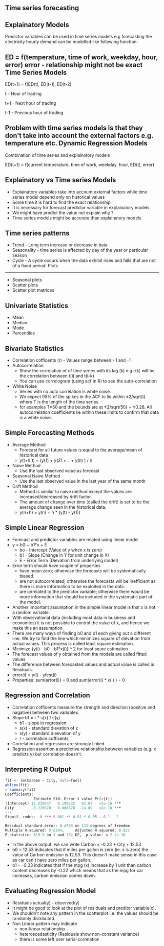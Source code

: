 Time series forecasting
-----------------------
Explainatory Models 
-------------------
Predictor variables can be used in time series models e.g forecasting the electricity hourly demand can be modelled like following function:

  ED = f(temperature, time of work, weekday, hour, error)
  error - relationship might not be exact
Time Series Models
------------------
  ED(t+1) = f(ED(t), ED(t-1), ED(t-2)
  
  
  t - Hour of trading
  
  t+1 - Next hour of trading
  
  t-1 - Previous hour of trading

Problem with time series models is that they don't take into account the external factors e.g. temperature etc.
Dynamic Regression Models
---------------------------
Combination of time series and explainotory models


  ED(t+1) = f(current temperature, time of work, weekday, hour, ED(t), error)

Explainatory vs Time series Models
----------------------------------
  - Explainatory variables take into account external factors while time series model depend only on historical values
  - Some time it is hard to find the exact relationship 
  - It is necessary for forecast predictor variable in explainatory models
  - We might have predict the value not explain why ?
  - Time series models might be accurate than explainatory models.

Time series patterns
--------------------
  - Trend - Long term increase or decrease in data
  - Seasonality - time series is effected by day of the year or particular season
  - Cycle - A cycle occurs when the data exhibit rises and falls that are not of a fixed period.
Plots
------
  - Seasonal plots
  - Scatter plots
  - Scatter plot matrices

Univariate Statistics
----------------------
  - Mean 
  - Median
  - Mode
  - Percentiles
  
Bivariate Statistics
---------------------
  - Correlation cofficents (r) - Values range between +1 and  -1
  - Autocorrelation 
    - Show the correlation of of time series with its lag (k) e.g r(k) will be the correlation between t(i) and t(i-k)
    - You can use correlogram (using acf in R) to see the auto-correlation
  - White Noise
    - Series with no auto correlation is white noise. 
    - We expect 95% of the spikes in the ACF to lie within ±2/sqrt(t) where T is the length of the time series.
    - for examples T=50 and the bounds are at ±2/sqrt(50) = ±0.28. All autocorrelation coefficients lie within these limits to confirm that data is a white noise.
    
Simple Forecasting Methods
--------------------------
  - Average Method
    - Forecast for all future values is equal to the average/mean of historical data
    - y(t+h|t) = (y(1) + y(2) + .. + y(n) ) / n
  - Naive Method
    - Use the last observed value as forecast
  - Seasonal Naive Method
    - Use the last observed value in the last year of the same month
  - Drift Method
    - Method is similar to naive method except the values are increased/decreased by drift factor.
    - The amount of change over time (called the drift) is set to be the average change seen in the historical data. 
    - y(n+h) = y(n) + h * (y(t) - y(1))  

Simple Linear Regression
------------------------
  - Forecast and predictor variables are related using linear model
  - y = b0 + b1*x + E
    - bo - Intercept (Value of y when x is zero)
    - b1 - Slope (Change in Y for unit change in X)
    - E - Error Term (Dievation from underlying model)
  - Error term should have couple of properties
    - have mean zero; otherwise the forecasts will be systematically biased.
    - are not autocorrelated; otherwise the forecasts will be inefficient as there is more information to be exploited in the data.
    - are unrelated to the predictor variable; otherwise there would be more information that should be included in the systematic part of the model.
  - Another important assumption in the simple linear model is that x is not a random variable.
  - With observational data (including most data in business and economics) it is not possible to control the value of x, and hence we make this an assumption.
  - There are many ways of finding b0 and b1 each giving out a different line. We try to find the line which minimizes square of dievation from actual values. This process is called least square estimation. 
  - Minimize {y(i) - b0 - b1*x(i)} ^ 2 for least squre estimation
  - The forecast values of y obtained from the models are called fitted values 
  - The difference between forecasted values and actual value is called is Residuals.
  - error(i) = y(i) - yfcst(i)
  - Properties:  sum(error(i)) = 0 and sum(error(i) * x(i) ) = 0

Regression and Correlation
--------------------------
  - Correlation cofficents measure the strength and direction (positive and nagative) between two variables.
  - Slope b1 = r * s(x) / s(y)
    - b1 - slope in regression
    - s(x) - standard dievation of x
    - s(y) - standard dieevation of y
    - r    - correlation cofficents
  - Correlation and regression are strongly linked
  - Regression assertion a predictive relationship between variables (e.g. x predicts y) but correlation doesn't.

Interpreting R Output
---------------------
```R
fit <- lm(Carbon ~ City, data=fuel)
abline(fit)
> summary(fit)
Coefficients:
             Estimate Std. Error t value Pr(>|t|)
(Intercept) 12.525647   0.199232   62.87   <2e-16 ***
City        -0.220970   0.008878  -24.89   <2e-16 ***
---
Signif. codes:  0 *** 0.001 ** 0.01 * 0.05 . 0.1   1

Residual standard error: 0.4703 on 132 degrees of freedom
Multiple R-squared: 0.8244,     Adjusted R-squared: 0.823
F-statistic: 619.5 on 1 and 132 DF,  p-value: < 2.2e-16
```
  - In the above output, we can write Carbon = -0.23 * City + 12.53
  - b0 = 12.53 indicates that if miles per gallon is zero (ie. x is zero) the value of Carbon emission is 12.53. This doesn't make sense in this case as car can't have zero miles per gallon.
  - b1 = -0.23 indicates that if the mpg (x) increase by 1 unit than carbon content decreases by -0.22 which means that as the mpg for car increases, carbon emission comes down.
  
Evaluating Regression Model
---------------------------
  - Residuals actual(y) - observed(y) 
  - It might be good to look at the plot of residuals and preditor variable(x).
  - We shouldn't note any pattern in the scatterplot i.e. the values should be randomly distributed.
  - Non Linear pattern may indicate
      - non-linear relationship
      - heteroscedasticity (Residuals show non-constant variance)
      - there is some left over serial correlation 
